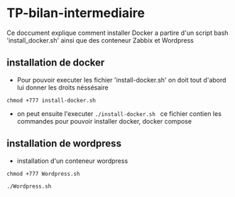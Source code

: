 # TP-bilan-intermediaire

Ce doccument explique comment installer Docker a partire d'un script bash 'install_docker.sh' ainsi que des conteneur Zabbix et Wordpress

## installation de docker 

* Pour pouvoir executer les fichier 'install-docker.sh' on doit tout d'abord lui donner les droits néssésaire

````chmod +777 install-docker.sh ````

* on peut ensuite l'executer 
````./install-docker.sh ````
ce fichier contien les commandes pour pouvoir installer docker, docker compose 

## installation de wordpress

* installation d'un conteneur wordpress

````
chmod +777 Wordpress.sh

./Wordpress.sh
````

